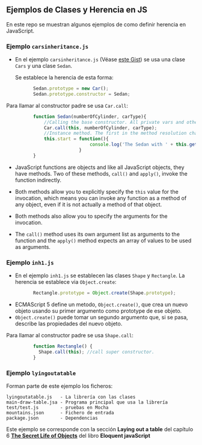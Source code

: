 ## Ejemplos de Clases y Herencia en JS

En este repo se muestran algunos ejemplos de como definir herencia en JavaScript.

### Ejemplo `carsinheritance.js`

* En el ejemplo `carsinheritance.js` (Véase [este Gist](https://gist.github.com/karanth/8358038)) se usa una clase `Cars` y una clase `Sedan`.

  Se establece la herencia de esta forma:

```javascript
          Sedan.prototype = new Car();
          Sedan.prototype.constructor = Sedan;
```

  Para llamar al constructor padre se usa `Car.call`:

```javascript
          function Sedan(numberOfCylinder, carType){
              //Calling the base constructor. All private vars and other properties are initialized. 
              Car.call(this, numberOfCylinder, carType);
              //Instance method. The first in the method resolution chain.
              this.start = function(){
                               console.log('The Sedan with ' + this.getCC() + ' engine and color ' + this.color + ' is starting...');
                           }
          }
```

* JavaScript functions are objects and like all JavaScript objects, they have methods. 
Two of these methods, `call()` and `apply()`, invoke the function indirectly. 

* Both methods allow you to explicitly specify the `this` value for the invocation, 
which means you can invoke any function as a method of any object, 
even if it is not actually a method of that object. 

* Both methods also allow you to specify the arguments for the invocation. 

* The `call()` method uses its own argument list as arguments to the function and the `apply()` 
method expects an array of values to be used as arguments. 

### Ejemplo `inh1.js`

* En el ejemplo `inh1.js` se establecen las clases `Shape` y `Rectangle`.
  La herencia se establece via `Object.create`:

```javascript
          Rectangle.prototype = Object.create(Shape.prototype);
```

* ECMAScript 5 define un metodo, `Object.create()`, que crea un nuevo objeto
usando su primer argumento como prototype de ese objeto. 
* `Object.create()` puede tomar un segundo argumento que, si se pasa,
describe las propiedades del nuevo objeto. 


Para llamar al constructor padre se usa `Shape.call`:

```javascript
          function Rectangle() {
            Shape.call(this); //call super constructor.
          }
```

### Ejemplo `lyingoutatable`

Forman parte de este ejemplo los ficheros:

```
lyingoutatable.js   - La librería con las clases
main-draw-table.jsa - Programa principal que usa la librería
test/test.js        - pruebas en Mocha
mountains.json      - Fichero de entrada
package.json        - Dependencias
```

Este ejemplo se corresponde con la sección **Laying out a table**
del capítulo 6 **[The Secret Life of Objects](http://eloquentjavascript.net/06_object.html)** del libro **Eloquent javaScript**
